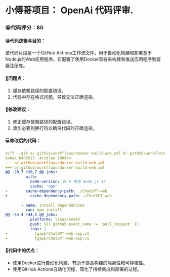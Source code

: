 # 小傅哥项目： OpenAi 代码评审.
### 😀代码评分：80
#### 😀代码逻辑与目的：
该代码片段是一个GitHub Actions工作流文件，用于自动化构建和部署基于Node.js的Web应用程序。它配置了使用Docker容器来构建和推送应用程序到容器注册库。

#### 🤔问题点：
1. 缓存依赖路径的配置错误。
2. 代码中存在格式问题，导致无法正确渲染。

#### 🎯修改建议：
1. 修正缓存依赖路径的配置错误。
2. 添加必要的换行符以确保代码的正确渲染。

#### 💻修改后的代码：
```yaml
diff --git a/.github/workflows/docker-build-web.yml b/.github/workflows/docker-build-web.yml
index b4d5527..4ccd7ae 100644
--- a/.github/workflows/docker-build-web.yml
+++ b/.github/workflows/docker-build-web.yml
@@ -20,7 +20,7 @@ jobs:
         with:
           node-version: 18 # 使用 Node.js 18
           cache: 'npm'
-        cache-dependency-path: ./ChatGPT-web
+          cache-dependency-path: ./ChatGPT-web
 
       - name: Install dependencies
         run: npm install
@@ -44,4 +44,5 @@ jobs:
           platforms: linux/amd64
           push: ${{ github.event_name != 'pull_request' }}
           tags: |
-            tgapk/ChatGPT-web-app:v1
+            tgapk/ChatGPT-web-app:v1
```

#### 🌟代码中的优点：
- 使用Docker进行自动化构建，有助于提高构建的隔离性和可移植性。
- 使用GitHub Actions自动化流程，简化了持续集成和部署的过程。